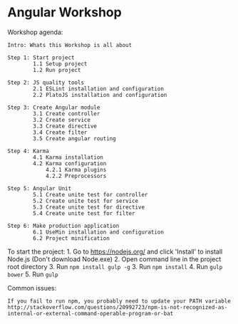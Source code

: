 # Angular Workshop

Workshop agenda:

    Intro: Whats this Workshop is all about
    
    Step 1: Start project
            1.1 Setup project
            1.2 Run project
            
    Step 2: JS quality tools
            2.1 ESLint installation and configuration
            2.2 PlatoJS installation and configuration
    
    Step 3: Create Angular module
            3.1 Create controller
            3.2 Create service
            3.3 Create directive
            3.4 Create filter
            3.5 Create angular routing
            
    Step 4: Karma
            4.1 Karma installation
            4.2 Karma configuration
                4.2.1 Karma plugins
                4.2.2 Preprocessors
            
    Step 5: Angular Unit
            5.1 Create unite test for controller
            5.2 Create unite test for service
            5.3 Create unite test for directive
            5.4 Create unite test for filter
            
    Step 6: Make production application    
            6.1 UseMin installation and configuration
            6.2 Project minification
            
            
            
To start the project:
    1. Go to https://nodejs.org/ and click 'Install' to install Node.js (Don't download Node.exe)
    2. Open command line in the project root directory
    3. Run `npm install gulp -g`
    3. Run `npm install`
    4. Run `gulp bower`
    5. Run `gulp`

Common issues:

    If you fail to run npm, you probably need to update your PATH variable
    http://stackoverflow.com/questions/20992723/npm-is-not-recognized-as-internal-or-external-command-operable-program-or-bat


